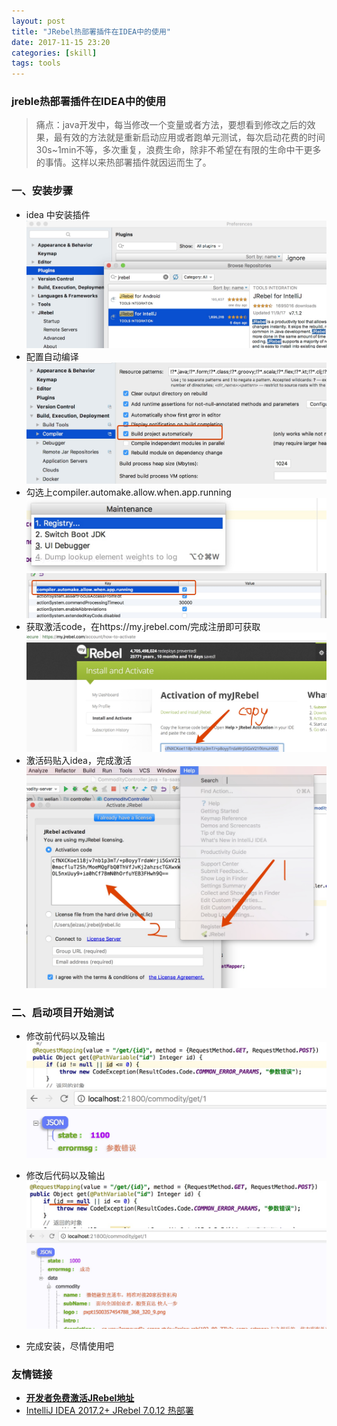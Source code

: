 ```yaml
---
layout: post
title: "JRebel热部署插件在IDEA中的使用"
date: 2017-11-15 23:20
categories: [skill]
tags: tools
---
```


### jreble热部署插件在IDEA中的使用

> 痛点：java开发中，每当修改一个变量或者方法，要想看到修改之后的效果，最有效的方法就是重新启动应用或者跑单元测试，每次启动花费的时间30s~1min不等，多次重复，浪费生命，除非不希望在有限的生命中干更多的事情。这样以来热部署插件就因运而生了。

### 一、安装步骤

- idea 中安装插件
![](../media/img/jrebel/0.jpeg)
- 配置自动编译
![](../media/img/jrebel/1.jpeg)
- 勾选上compiler.automake.allow.when.app.running
![](../media/img/jrebel/2.jpeg)
![](../media/img/jrebel/3.jpeg)
- 获取激活code，在https://my.jrebel.com/完成注册即可获取
![](../media/img/jrebel/5.jpeg)
- 激活码贴入idea，完成激活
![](../media/img/jrebel/4.jpeg)

### 二、启动项目开始测试

- 修改前代码以及输出
![](../media/img/jrebel/6.jpeg)
![](../media/img/jrebel/7.jpeg)
- 修改后代码以及输出
![](../media/img/jrebel/9.jpeg)
![](../media/img/jrebel/8.jpeg)

- 完成安装，尽情使用吧

### 友情链接

- [**开发者免费激活JRebel地址**](https://my.jrebel.com/)
- [IntelliJ IDEA 2017.2+ JRebel 7.0.12 热部署](http://blog.csdn.net/AscaryBird/article/details/76274245)
